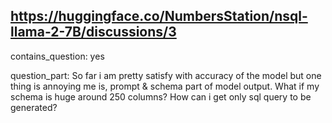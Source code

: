 ## https://huggingface.co/NumbersStation/nsql-llama-2-7B/discussions/3

contains_question: yes

question_part: So far i am pretty satisfy with accuracy of the model but one thing is annoying me is, prompt & schema part of model output. What if my schema is huge around 250 columns? How can i get only sql query to be generated?